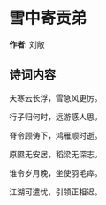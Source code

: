 # 雪中寄贡弟

**作者**: 刘敞

## 诗词内容

天寒云长浮，雪急风更厉。

行子归何时，远游感人思。

脊令顾俦下，鸿雁顺时逝。

原隰无安居，稻梁无深志。

谁令岁月晚，坐使羽毛瘁。

江湖可遣忧，引领正相迟。

